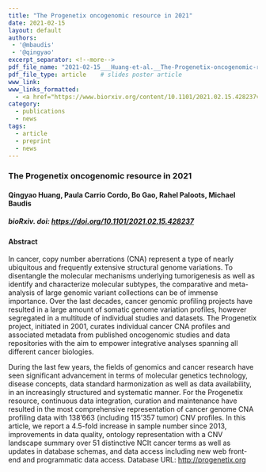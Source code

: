 ```yaml
---
title: "The Progenetix oncogenomic resource in 2021"
date: 2021-02-15
layout: default
authors:
 - '@mbaudis'
 - '@qingyao'
excerpt_separator: <!--more-->
pdf_file_name: "2021-02-15___Huang-et-al.__The-Progenetix-oncogenomic-resource-in 2021__bioRxiv-428237v1.full.pdf"
pdf_file_type: article    # slides poster article
www_link:
www_links_formatted:
  - <a href="https://www.biorxiv.org/content/10.1101/2021.02.15.428237v1" target="_blank">[bioRxiv]</a>
category:
  - publications
  - news
tags:
  - article
  - preprint
  - news
---
```


### The Progenetix oncogenomic resource in 2021

#### Qingyao Huang, Paula Carrio Cordo, Bo Gao, Rahel Paloots, Michael Baudis

##### bioRxiv. doi: https://doi.org/10.1101/2021.02.15.428237

<!--more-->

#### Abstract

In cancer, copy number aberrations (CNA) represent a type of nearly ubiquitous and frequently extensive structural genome variations. To disentangle the molecular mechanisms underlying tumorigenesis as well as identify and characterize molecular subtypes, the comparative and meta-analysis of large genomic variant collections can be of immense importance. Over the last decades, cancer genomic profiling projects have resulted in a large amount of somatic genome variation profiles, however segregated in a multitude of individual studies and datasets. The Progenetix project, initiated in 2001, curates individual cancer CNA profiles and associated metadata from published oncogenomic studies and data repositories with the aim to empower integrative analyses spanning all different cancer biologies.

During the last few years, the fields of genomics and cancer research have seen significant advancement in terms of molecular genetics technology, disease concepts, data standard harmonization as well as data availability, in an increasingly structured and systematic manner. For the Progenetix resource, continuous data integration, curation and maintenance have resulted in the most comprehensive representation of cancer genome CNA profiling data with 138’663 (including 115’357 tumor) CNV profiles. In this article, we report a 4.5-fold increase in sample number since 2013, improvements in data quality, ontology representation with a CNV landscape summary over 51 distinctive NCIt cancer terms as well as updates in database schemas, and data access including new web front-end and programmatic data access. Database URL: <http://progenetix.org>
